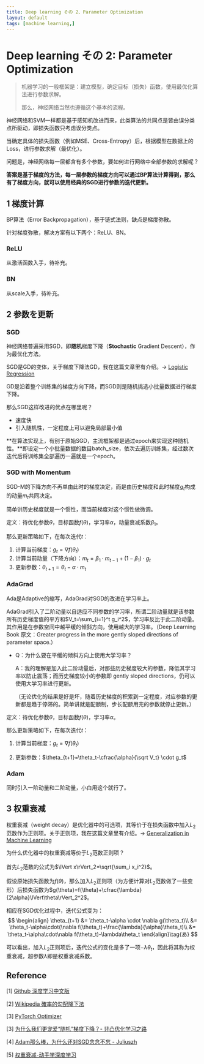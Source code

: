 ```yaml
---
title: Deep learning その 2、Parameter Optimization
layout: default
tags: [machine learning,]
---
```


# Deep learning その 2: Parameter Optimization

>机器学习的一般框架是：建立模型，确定目标（损失）函数，使用最优化算法进行参数求解。
>
>那么，神经网络当然也遵循这个基本的流程。



神经网络和SVM一样都是基于感知机改进而来，此类算法的共同点是皆由误分类点所驱动，即损失函数只考虑误分类点。

当确定具体的损失函数（例如MSE、Cross-Entropy）后，根据模型在数据上的Loss，进行参数求解（最优化）。

问题是，神经网络每一层都含有多个参数，要如何进行网络中全部参数的求解呢？



**答案是基于梯度的方法，每一层参数的梯度方向可以通过BP算法计算得到，那么有了梯度方向，就可以使用经典的SGD进行参数的迭代更新。**



## 1 梯度计算

BP算法（Error Backpropagation），基于链式法则，缺点是梯度弥散。

针对梯度弥散，解决方案有以下两个：ReLU、BN。

### ReLU

从激活函数入手，待补充。

### BN

从scale入手，待补充。



## 2 参数を更新

### SGD

神经网络普遍采用SGD，即**随机**梯度下降（**Stochastic** Gradient Descent），作为最优化方法。

SGD是GD的变体，关于梯度下降法GD，我在这篇文章里有介绍。$\rightarrow$ [Logistic Regression](https://amoko.github.io/2018/03/28/Logistic-Regression.html)

GD是沿着整个训练集的梯度方向下降，而SGD则是随机挑选小批量数据进行梯度下降。

那么SGD这样改进的优点在哪里呢？

- 速度快
- 引入随机性，一定程度上可以避免局部最小值

**在算法实现上，有别于原始SGD，主流框架都是通过epoch来实现这种随机性。**即设定一个小批量数据的数目batch_size，依次去遍历训练集，经过数次迭代后将训练集全部遍历一遍就是一个epoch。



### SGD with Momentum 

SGD-M的下降方向不再单由此时的梯度决定，而是由历史梯度和此时梯度$g_t$构成的动量$m_t$共同决定。

简单讲历史梯度就是一个惯性，而当前梯度对这个惯性做微调。

定义：待优化参数$\theta$，目标函数$f(\theta)$，学习率$\alpha$，动量衰减系数$\beta_1$。

那么更新策略如下，在每次迭代$t$：

1. 计算当前梯度：$g_t=\nabla f(\theta_t)$
2. 计算当前动量（下降方向）：$m_t=\beta_1\cdot m_{t-1}+(1-\beta_1)\cdot g_t$
3. 更新参数：$\theta_{t+1}=\theta_t-\alpha \cdot m_t$



### AdaGrad

Ada是Adaptive的缩写，AdaGrad对SGD的改进在学习率上。

AdaGrad引入了二阶动量以自适应不同参数的学习率，所谓二阶动量就是该参数所有历史梯度值的平方和$V_t=\sum_{i=1}^t g_i^2$，学习率反比于此二阶动量。其作用是在参数空间中越平缓的倾斜方向，使用越大的学习率。（Deep Learning Book 原文：Greater progress in the more gently sloped directions of parameter space.）

- Q：为什么要在平缓的倾斜方向上使用大学习率？

  A：我的理解是加入此二阶动量后，对那些历史梯度较大的参数，降低其学习率以防止震荡；而历史梯度较小的参数即 gently sloped directions，仍可以使用大学习率进行更新。

  （无论优化的结果是好是坏，随着历史梯度的积累到一定程度，对应参数的更新都是趋于停滞的。简单讲就是配额制，步长配额用完的参数就停止更新。）

定义：待优化参数$\theta$，目标函数$f(\theta)$，学习率$\alpha$。

那么更新策略如下，在每次迭代$t$：

1. 计算当前梯度：$g_t=\nabla f(\theta_t)$

2. 更新参数：$\theta_{t+1}=\theta_t-\cfrac{\alpha}{\sqrt V_t} \cdot g_t$


### Adam

同时引入一阶动量和二阶动量，小白用这个就行了。



## 3 权重衰减

权重衰减（weight decay）是优化器中的可选项，其等价于在损失函数中加入$L_2$范数作为正则项。关于正则项，我在这篇文章里有介绍。$\rightarrow$ [Generalization in Machine Learning](https://amoko.github.io/2018/04/29/Generalization-in-Machine-Learning.html)

为什么优化器中的权重衰减等价于$L_2$范数正则项？



首先$L_2$范数的公式为$\lVert x\rVert_2=\sqrt{\sum_i x_i^2}$。

假设原始损失函数为$f(\theta)$，那么加入$L_2$正则项（为方便计算对$L_2$范数做了一些变形）后损失函数为$g(\theta)=f(\theta)+\cfrac{\lambda}{2\alpha}\lVert\theta\rVert_2^2$。

相应在SGD优化过程中，迭代公式变为：
$$
\begin{align}
\theta_{t+1} &= \theta_t-\alpha \cdot \nabla g(\theta_t)\\
&= \theta_t-\alpha\cdot(\nabla f(\theta_t)+\frac{\lambda}{\alpha}\theta_t)\\
&= \theta_t-\alpha\cdot\nabla f(\theta_t)-\lambda\theta_t
\end{align}\tag{あ}
$$

可以看出，加入$L_2​$正则项后，迭代公式的变化是多了一项$-\lambda\theta_t​$，因此将其称为权重衰减，超参数$\lambda​$即是权重衰减系数。




## Reference

\[1] [Github 深度学习中文版](https://github.com/exacity/deeplearningbook-chinese)

\[2] [Wikipedia 確率的勾配降下法](https://ja.wikipedia.org/wiki/%E7%A2%BA%E7%8E%87%E7%9A%84%E5%8B%BE%E9%85%8D%E9%99%8D%E4%B8%8B%E6%B3%95)

\[3] [PyTorch Optimizer](https://pytorch.org/docs/stable/optim.html#)

\[3] [为什么我们更宠爱“随机”梯度下降？- 非凸优化学习之路](https://zhuanlan.zhihu.com/p/28060786)


\[4] [Adam那么棒，为什么还对SGD念念不忘 - Juliuszh](https://zhuanlan.zhihu.com/p/32230623)

\[5] [权重衰减-动手学深度学习](https://zh.gluon.ai/chapter_deep-learning-basics/weight-decay.html)

